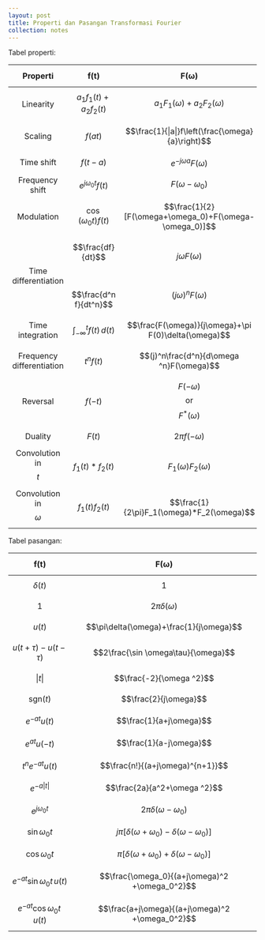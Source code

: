 ```yaml
---
layout: post
title: Properti dan Pasangan Transformasi Fourier
collection: notes
---
```


Tabel properti:

|          Properti         |                      $$\boldsymbol{f(t)}$$                      |                       $$\boldsymbol{F(\omega)}$$                       |
|:-------------------------:|:--------------------------------------------------:|:---------------------------------------------------------:|
| Linearity                 | $$a_1f_1(t)+a_2f_2(t)$$                            | $$a_1F_1(\omega)+a_2F_2(\omega)$$                         |
| Scaling                   | $$f(at)$$                                          | $$\frac{1}{\|a\|}f\left(\frac{\omega}{a}\right)$$         |
| Time shift                | $$f(t-a)$$                                         | $$e^{-j\omega a}F(\omega)$$                               |
| Frequency shift           | $$e^{j\omega_0 t}f(t)$$                            | $$F(\omega-\omega_0)$$                                    |
| Modulation                | $$\cos(\omega_0 t)f(t)$$                           | $$\frac{1}{2}[F(\omega+\omega_0)+F(\omega-\omega_0)]$$    |
| Time differentiation      | $$\frac{df}{dt}$$<br/><br/> $$\frac{d^n f}{dt^n}$$ | $$j\omega F(\omega)$$<br/><br/> $$(j\omega)^n F(\omega)$$ |
| Time integration          | $$\int_{-\infty}^{t}f(t)\,d(t)$$              | $$\frac{F(\omega)}{j\omega}+\pi F(0)\delta(\omega)$$      |
| Frequency differentiation | $$t^nf(t)$$                                        | $$(j)^n\frac{d^n}{d\omega ^n}F(\omega)$$                  |
| Reversal                  | $$f(-t)$$                                          | $$F(-\omega)$$ or $$F^*(\omega)$$                         |
| Duality                   | $$F(t)$$                                           | $$2\pi f(-\omega)$$                                       |
| Convolution in $$t$$      | $$f_1(t)*f_2(t)$$                                  | $$F_1(\omega)F_2(\omega)$$                                |
| Convolution in $$\omega$$ | $$f_1(t)f_2(t)$$                                   | $$\frac{1}{2\pi}F_1(\omega)*F_2(\omega)$$                 |

Tabel pasangan:

|       $$\boldsymbol{f(t)}$$      |                 $$\boldsymbol{F(\omega)}$$                 |
|:--------------------------------:|:----------------------------------------------------------:|
|          $$\delta (t)$$          |                            $$1$$                           |
|               $$1$$              |                   $$2\pi\delta(\omega)$$                   |
|             $$u(t)$$             |           $$\pi\delta(\omega)+\frac{1}{j\omega}$$          |
|      $$u(t+\tau)-u(t-\tau)$$     |             $$2\frac{\sin \omega\tau}{\omega}$$            |
|             $$\|t\|$$            |                  $$\frac{-2}{\omega ^2}$$                  |
|         $$\text{sgn}(t)$$        |                    $$\frac{2}{j\omega}$$                   |
|          $$e^{-at}u(t)$$         |                   $$\frac{1}{a+j\omega}$$                  |
|          $$e^{at}u(-t)$$         |                   $$\frac{1}{a-j\omega}$$                  |
|        $$t^n e^{-at}u(t)$$       |              $$\frac{n!}{(a+j\omega)^{n+1}}$$              |
|          $$e^{-a\|t\|}$$         |                $$\frac{2a}{a^2+\omega ^2}$$                |
|        $$e^{j\omega_0 t}$$       |              $$2\pi\delta (\omega-\omega_0)$$              |
|        $$\sin \omega_0 t$$       | $$j\pi [\delta(\omega+\omega_0)-\delta(\omega-\omega_0)]$$ |
|        $$\cos \omega_0 t$$       |  $$\pi [\delta(\omega+\omega_0)+\delta(\omega-\omega_0)]$$ |
| $$e^{-at}\sin \omega_0 t\,u(t)$$ |       $$\frac{\omega_0}{(a+j\omega)^2 +\omega_0^2}$$       |
| $$e^{-at}\cos \omega_0 t\,u(t)$$ |       $$\frac{a+j\omega}{(a+j\omega)^2 +\omega_0^2}$$      |